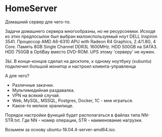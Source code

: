 # HomeServer
Домашний сервер для чего-то.

Задачи домашнего сервера многообразны, но не ресурсоемки.
Исходя из этих предпосылок был выбран малоиспользуемый ноут DELL Inspiron 3541.
Процессор AMD A6-6310 APU with Radeon R4 Graphics, 2.4/1.8G, 4 Core.
Память 8GB Single Channel DDR3L 1600MHz.
HDD 500GB на SATA3.
HDD 750GB в OptiBay вместо DVD-ROM.
UPS этому 'серверу' не нужен.

ЗЫ. В конце-концов сделал на десктопе, к одному ноутбуку (xubuntu) подключил большой монитор и настроил клиента-управленца

А для чего?

- Различные закачки.
- Мультимедийная раздавалка.
- VPN на всякий случай.
- Web, MySQL, MSSQL, Postgres, Docker, 1С - мне играться.
- Какое-то мелкое хранилище.

Порядок настройки функций будет располагаться в файлах типа NN-STR.txt.
Где NN - номер операции, STR - наименование нагрузки.

Возьмем за основу ubuntu-18.04.4-server-amd64.iso.
